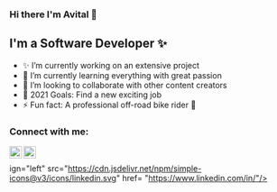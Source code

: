 ### Hi there I'm Avital  👋

## I'm a Software Developer ✨
- ✨ I’m currently working on an extensive project
- 🌱 I’m currently learning everything with great passion
- 👯 I’m looking to collaborate with other content creators
- 🥅 2021 Goals: Find a new exciting job
- ⚡ Fun fact: A professional off-road bike rider :bicyclist:

### Connect with me:

[<img align="left" alt="codeSTACKr | LinkedIn" width="22px" src="https://cdn.jsdelivr.net/npm/simple-icons@v3/icons/linkedin.svg" />][linkedin]
[<img align="left" alt="codeSTACKr | Instagram" width="22px" src="https://cdn.jsdelivr.net/npm/simple-icons@v3/icons/instagram.svg" />][email]




<br />

ign="left" src="https://cdn.jsdelivr.net/npm/simple-icons@v3/icons/linkedin.svg" href= "https://www.linkedin.com/in/"/>


[website]: https://codeSTACKr.com
[email]: mailto:test@example.com
[course]: http://vsCodeHero.com
[twitter]: https://twitter.com/codeSTACKr
[youtube]: https://youtube.com/codeSTACKr
[instagram]: https://instagram.com/codeSTACKr
[linkedin]: https://www.linkedin.com/in/avital-zehavi/
[webdevplaylist]: https://www.youtube.com/playlist?list=PLkwxH9e_vrAJ0WbEsFA9W3I1W-g_BTsbt
[jsplaylist]: https://www.youtube.com/playlist?list=PLkwxH9e_vrALRJKu7wfXby3MKeflhTu6B
[cssplaylist]: https://www.youtube.com/playlist?list=PLkwxH9e_vrALSdvZuEh6gqQdmDoDIoqz4
[reactplaylist]: https://www.youtube.com/playlist?list=PLkwxH9e_vrAK4TdffpxKY3QGyHCpxFcQ0
